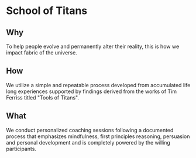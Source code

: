 # School of Titans

  ## Why

  To help people evolve and permanently alter their reality, this is how we impact fabric of the universe.

  ## How
  We utilize a simple and repeatable process developed from accumulated life long experiences supported by findings derived from the works of Tim Ferriss titled "Tools of Titans".

  ## What
  We conduct personalized coaching sessions following a documented process that emphasizes mindfulness, first principles reasoning, persuasion and personal development and is completely powered by the willing participants.
